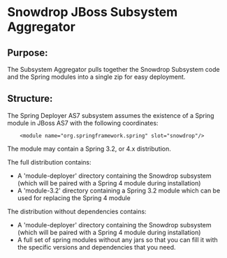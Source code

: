 Snowdrop JBoss Subsystem Aggregator
===================================

Purpose:
--------

The Subsystem Aggregator pulls together the Snowdrop Subsystem code and the Spring modules into a single zip for easy deployment.

Structure:
----------

The Spring Deployer AS7 subsystem assumes the existence of a Spring module
in JBoss AS7 with the following coordinates:

        <module name="org.springframework.spring" slot="snowdrop"/>

The module may contain a Spring 3.2, or 4.x distribution.

The full distribution contains:

- A 'module-deployer' directory containing the Snowdrop subsystem (which will be paired with a Spring 4 module during installation)
- A 'module-3.2' directory containing a Spring 3.2 module which can be used for replacing the Spring 4 module


The distribution without dependencies contains:

- A 'module-deployer' directory containing the Snowdrop subsystem (which will be paired with a Spring 4 module during installation)
- A full set of spring modules without any jars so that you can fill it with the specific versions and dependencies that you need.
